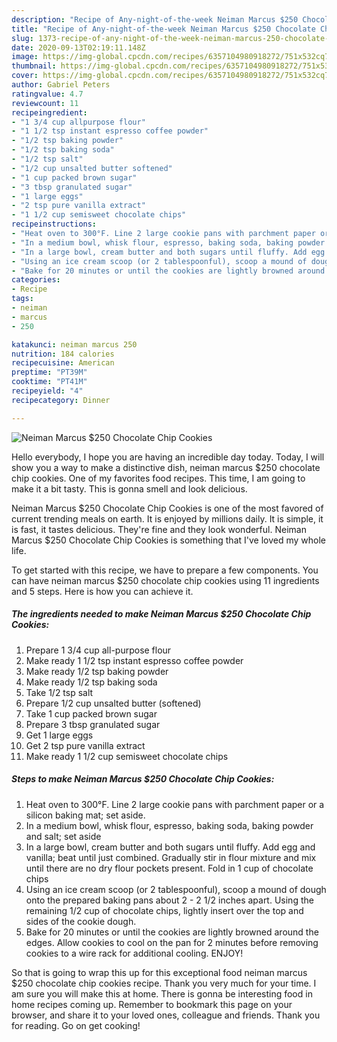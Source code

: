 ```yaml
---
description: "Recipe of Any-night-of-the-week Neiman Marcus $250 Chocolate Chip Cookies"
title: "Recipe of Any-night-of-the-week Neiman Marcus $250 Chocolate Chip Cookies"
slug: 1373-recipe-of-any-night-of-the-week-neiman-marcus-250-chocolate-chip-cookies
date: 2020-09-13T02:19:11.148Z
image: https://img-global.cpcdn.com/recipes/6357104980918272/751x532cq70/neiman-marcus-250-chocolate-chip-cookies-recipe-main-photo.jpg
thumbnail: https://img-global.cpcdn.com/recipes/6357104980918272/751x532cq70/neiman-marcus-250-chocolate-chip-cookies-recipe-main-photo.jpg
cover: https://img-global.cpcdn.com/recipes/6357104980918272/751x532cq70/neiman-marcus-250-chocolate-chip-cookies-recipe-main-photo.jpg
author: Gabriel Peters
ratingvalue: 4.7
reviewcount: 11
recipeingredient:
- "1 3/4 cup allpurpose flour"
- "1 1/2 tsp instant espresso coffee powder"
- "1/2 tsp baking powder"
- "1/2 tsp baking soda"
- "1/2 tsp salt"
- "1/2 cup unsalted butter softened"
- "1 cup packed brown sugar"
- "3 tbsp granulated sugar"
- "1 large eggs"
- "2 tsp pure vanilla extract"
- "1 1/2 cup semisweet chocolate chips"
recipeinstructions:
- "Heat oven to 300°F. Line 2 large cookie pans with parchment paper or a silicon baking mat; set aside."
- "In a medium bowl, whisk flour, espresso, baking soda, baking powder and salt; set aside"
- "In a large bowl, cream butter and both sugars until fluffy. Add egg and vanilla; beat until just combined. Gradually stir in flour mixture and mix until there are no dry flour pockets present. Fold in 1 cup of chocolate chips"
- "Using an ice cream scoop (or 2 tablespoonful), scoop a mound of dough onto the prepared baking pans about 2 - 2 1/2 inches apart. Using the remaining 1/2 cup of chocolate chips, lightly insert over the top and sides of the cookie dough."
- "Bake for 20 minutes or until the cookies are lightly browned around the edges. Allow cookies to cool on the pan for 2 minutes before removing cookies to a wire rack for additional cooling. ENJOY!"
categories:
- Recipe
tags:
- neiman
- marcus
- 250

katakunci: neiman marcus 250 
nutrition: 184 calories
recipecuisine: American
preptime: "PT39M"
cooktime: "PT41M"
recipeyield: "4"
recipecategory: Dinner

---
```



![Neiman Marcus $250 Chocolate Chip Cookies](https://img-global.cpcdn.com/recipes/6357104980918272/751x532cq70/neiman-marcus-250-chocolate-chip-cookies-recipe-main-photo.jpg)

Hello everybody, I hope you are having an incredible day today. Today, I will show you a way to make a distinctive dish, neiman marcus $250 chocolate chip cookies. One of my favorites food recipes. This time, I am going to make it a bit tasty. This is gonna smell and look delicious.



Neiman Marcus $250 Chocolate Chip Cookies is one of the most favored of current trending meals on earth. It is enjoyed by millions daily. It is simple, it is fast, it tastes delicious. They're fine and they look wonderful. Neiman Marcus $250 Chocolate Chip Cookies is something that I've loved my whole life.


To get started with this recipe, we have to prepare a few components. You can have neiman marcus $250 chocolate chip cookies using 11 ingredients and 5 steps. Here is how you can achieve it.

<!--inarticleads1-->

##### The ingredients needed to make Neiman Marcus $250 Chocolate Chip Cookies:

1. Prepare 1 3/4 cup all-purpose flour
1. Make ready 1 1/2 tsp instant espresso coffee powder
1. Make ready 1/2 tsp baking powder
1. Make ready 1/2 tsp baking soda
1. Take 1/2 tsp salt
1. Prepare 1/2 cup unsalted butter (softened)
1. Take 1 cup packed brown sugar
1. Prepare 3 tbsp granulated sugar
1. Get 1 large eggs
1. Get 2 tsp pure vanilla extract
1. Make ready 1 1/2 cup semisweet chocolate chips




<!--inarticleads2-->

##### Steps to make Neiman Marcus $250 Chocolate Chip Cookies:

1. Heat oven to 300°F. Line 2 large cookie pans with parchment paper or a silicon baking mat; set aside.
1. In a medium bowl, whisk flour, espresso, baking soda, baking powder and salt; set aside
1. In a large bowl, cream butter and both sugars until fluffy. Add egg and vanilla; beat until just combined. Gradually stir in flour mixture and mix until there are no dry flour pockets present. Fold in 1 cup of chocolate chips
1. Using an ice cream scoop (or 2 tablespoonful), scoop a mound of dough onto the prepared baking pans about 2 - 2 1/2 inches apart. Using the remaining 1/2 cup of chocolate chips, lightly insert over the top and sides of the cookie dough.
1. Bake for 20 minutes or until the cookies are lightly browned around the edges. Allow cookies to cool on the pan for 2 minutes before removing cookies to a wire rack for additional cooling. ENJOY!




So that is going to wrap this up for this exceptional food neiman marcus $250 chocolate chip cookies recipe. Thank you very much for your time. I am sure you will make this at home. There is gonna be interesting food in home recipes coming up. Remember to bookmark this page on your browser, and share it to your loved ones, colleague and friends. Thank you for reading. Go on get cooking!
